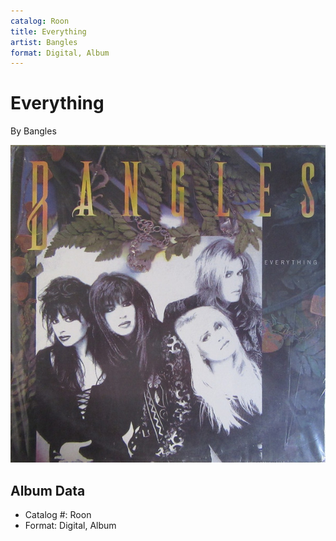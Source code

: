 ```yaml
---
catalog: Roon
title: Everything
artist: Bangles
format: Digital, Album
---
```


# Everything

By Bangles

![](../../assets/albumcovers/Bangles-Everything.png)

## Album Data

- Catalog #: Roon
- Format: Digital, Album

